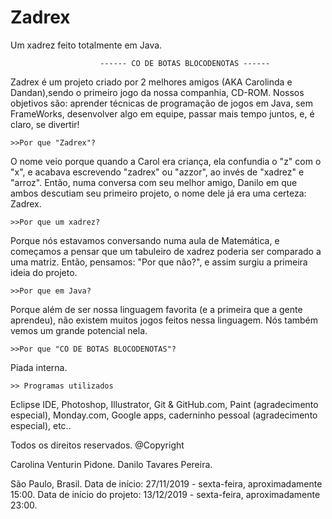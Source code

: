 # Zadrex
Um xadrez feito totalmente em Java.

						------ CO DE BOTAS BLOCODENOTAS ------

   Zadrex é um projeto criado por 2 melhores amigos (AKA Carolinda e Dandan),sendo o primeiro jogo da nossa companhia, CD-ROM. Nossos objetivos são: aprender
técnicas de programação de jogos em Java, sem FrameWorks, desenvolver algo em equipe, passar mais tempo juntos, e, é claro, se divertir!

	>>Por que "Zadrex"?

O nome veio porque quando a Carol era criança, ela confundia o "z" com o "x", e acabava escrevendo "zadrex" ou "azzor", ao invés de "xadrez" e "arroz". Então, numa
conversa com seu melhor amigo, Danilo em que ambos descutiam seu primeiro projeto, o nome dele já era uma certeza: Zadrex.

	>>Por que um xadrez?

Porque nós estavamos conversando numa aula de Matemática, e começamos a pensar que um tabuleiro de xadrez poderia ser comparado a uma matriz. Então, pensamos: "Por que
não?", e assim surgiu a primeira ideia do projeto.

	>>Por que em Java?

Porque além de ser nossa linguagem favorita (e a primeira que a gente aprendeu), não existem muitos jogos feitos nessa linguagem. Nós também vemos um grande potencial
nela.

	>>Por que "CO DE BOTAS BLOCODENOTAS"?

Piada interna.

	>> Programas utilizados

Eclipse IDE, Photoshop, Illustrator, Git & GitHub.com, Paint (agradecimento especial), Monday.com, Google apps, caderninho pessoal (agradecimento especial), etc..

Todos os direitos reservados.
@Copyright

Carolina Venturin Pidone.
Danilo Tavares Pereira.

São Paulo, Brasil.
Data de início: 27/11/2019 - sexta-feira, aproximadamente 15:00.
Data de início do projeto: 13/12/2019 - sexta-feira, aproximadamente 23:00.
